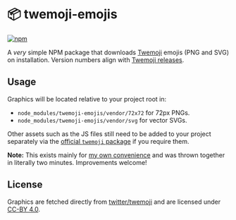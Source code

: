# 📦 twemoji-emojis

[![npm](https://img.shields.io/npm/v/twemoji-emojis)](https://www.npmjs.com/package/twemoji-emojis)

A _very_ simple NPM package that downloads [Twemoji](https://twemoji.twitter.com/) emojis (PNG and SVG) on installation. Version numbers align with [Twemoji releases](https://github.com/twitter/twemoji/releases).

## Usage

Graphics will be located relative to your project root in:

- `node_modules/twemoji-emojis/vendor/72x72` for 72px PNGs.
- `node_modules/twemoji-emojis/vendor/svg` for vector SVGs.

Other assets such as the JS files still need to be added to your project separately via the [official `twemoji` package](https://www.npmjs.com/package/twemoji) if you require them.

**Note:** This exists mainly for [my own convenience](https://github.com/jakejarvis/jarv.is) and was thrown together in literally two minutes. Improvements welcome!

## License

Graphics are fetched directly from [twitter/twemoji](https://github.com/twitter/twemoji/) and are licensed under [CC-BY 4.0](https://github.com/twitter/twemoji/blob/master/LICENSE-GRAPHICS).
